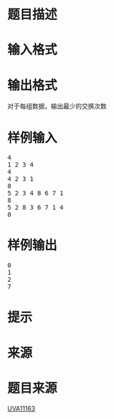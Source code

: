 

# 题目描述


<div class="ptx" lang="zh-CN">

# 输入格式


<div class="ptx" lang="zh-CN">

# 输出格式


<div class="ptx" lang="zh-CN">
对于每组数据，输出最少的交换次数<br/>
</div>

# 样例输入


<pre class="sio">4
1 2 3 4
4
4 2 3 1
8
5 2 3 4 8 6 7 1
8
5 2 8 3 6 7 1 4
0
</pre>

# 样例输出


<pre class="sio">0
1
2
7
</pre>

# 提示



# 来源



# 题目来源


<p>
<a href="https://uva.onlinejudge.org/index.php?option=com_onlinejudge&amp;Itemid=8&amp;category=23&amp;page=show_problem&amp;problem=2104" target="_blank">UVA11163</a> 
</p>
